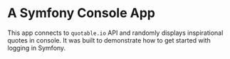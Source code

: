 # A Symfony Console App

This app connects to `quotable.io` API and randomly displays inspirational quotes in console.
It was built to demonstrate how to get started with logging in Symfony. 

